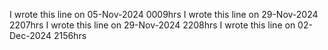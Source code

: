 I wrote this line on 05-Nov-2024 0009hrs
I wrote this line on 29-Nov-2024 2207hrs
I wrote this line on 29-Nov-2024 2208hrs
I wrote this line on 02-Dec-2024 2156hrs
